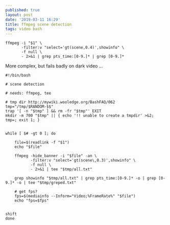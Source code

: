```yaml
---
published: true
layout: post
date: '2019-03-11 16:29'
title: ffmpeg scene detection
tags: video bash
---
```

    ffmpeg -i "$1" \
           -filter:v "select='gt(scene,0.4)',showinfo" \
           -f null \
           - 2>&1 | grep pts_time:[0-9.]* | grep [0-9.]*

More complex, but fails badly on dark video ...

    #!/bin/bash

    # scene detection

    # needs: ffmpeg, tee

    # tmp dir http://mywiki.wooledge.org/BashFAQ/062
    tmp="/tmp/$RANDOM-$$"
    trap '[ -n "$tmp" ] && rm -fr "$tmp"' EXIT
    mkdir -m 700 "$tmp" || { echo '!! unable to create a tmpdir' >&2; tmp=; exit 1; }


    while [ $# -gt 0 ]; do

        file=$(readlink -f "$1")
        echo "$file"
        
        ffmpeg -hide_banner -i "$file" -an \
               -filter:v "select='gt(scene\,0.3)',showinfo" \
               -f null \
               - 2>&1 | tee "$tmp/all.txt"
               
        grep showinfo "$tmp/all.txt" | grep pts_time:[0-9.]* -o | grep [0-9.]* -o | tee "$tmp/greped.txt"

        # get fps?
        fps=$(mediainfo --Inform="Video;%FrameRate%" "$file")
        echo "fps=$fps"


    shift
    done 
